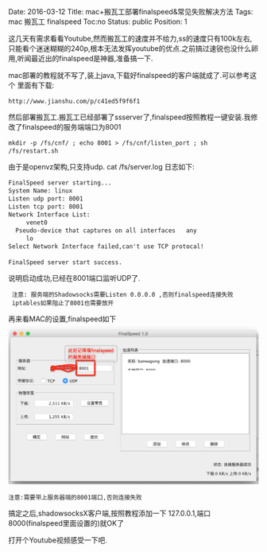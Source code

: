 Date: 2016-03-12
Title: mac+搬瓦工部署finalspeed&常见失败解决方法
Tags:  mac 搬瓦工 finalspeed 
Toc:no
Status: public
Position: 1

这几天有需求看看Youtube,然而搬瓦工的速度并不给力,ss的速度只有100k左右,只能看个迷迷糊糊的240p,根本无法发挥youtube的优点.之前搞过速锐也没什么卵用,听闻最近出的finalspeed是神器,准备搞一下.

mac部署的教程就不写了,装上java,下载好finalspeed的客户端就成了.可以参考这个 里面有下载:
```
http://www.jianshu.com/p/c41ed5f9f6f1
```

然后部署搬瓦工.搬瓦工已经部署了ssserver了,finalspeed按照教程一键安装.我修改了finalspeed的服务端端口为8001
```
mkdir -p /fs/cnf/ ; echo 8001 > /fs/cnf/listen_port ; sh /fs/restart.sh 
```

由于是openvz架构,只支持udp.  cat /fs/server.log 日志如下:
```
FinalSpeed server starting...
System Name: linux
Listen udp port: 8001
Listen tcp port: 8001
Network Interface List:
     venet0
  Pseudo-device that captures on all interfaces   any
     lo
Select Network Interface failed,can't use TCP protocal!

FinalSpeed server start success.
```
说明启动成功,已经在8001端口监听UDP了.

```
 注意: 服务端的Shadowsocks需要Listen 0.0.0.0 ,否则finalspeed连接失败 
 iptables如果阻止了8001也需要放开
```

再来看MAC的设置,finalspeed如下
![](images/finalspeedmac.png)
```
注意:需要带上服务器端的8001端口,否则连接失败
```
搞定之后,shadowsocksX客户端,按照教程添加一下 127.0.0.1,端口8000(finalspeed里面设置的)就OK了

打开个Youtube视频感受一下吧.


